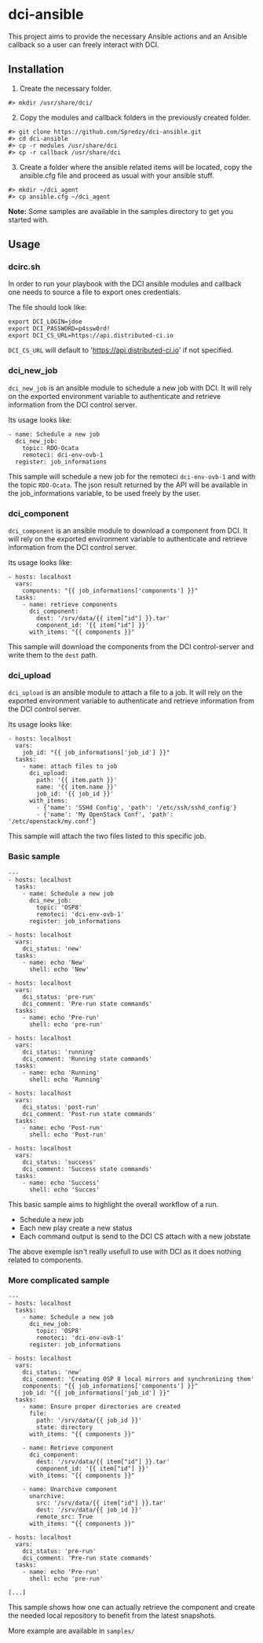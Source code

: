 # dci-ansible

This project aims to provide the necessary Ansible actions and an Ansible callback
so a user can freely interact with DCI.

## Installation

1. Create the necessary folder.

```
#> mkdir /usr/share/dci/
```

2. Copy the modules and callback folders in the previously created folder.

```
#> git clone https://github.com/Spredzy/dci-ansible.git
#> cd dci-ansible
#> cp -r modules /usr/share/dci
#> cp -r callback /usr/share/dci
```

3. Create a folder where the ansible related items will be located, copy the ansible.cfg file and proceed as usual with your ansible stuff.

```
#> mkdir ~/dci_agent
#> cp ansible.cfg ~/dci_agent
```

**Note:** Some samples are available in the samples directory to get you started with.


## Usage

### dcirc.sh

In order to run your playbook with the DCI ansible modules and callback one needs to source a file to export ones credentials.

The file should look like:

```
export DCI_LOGIN=jdoe
export DCI_PASSWORD=p4ssw0rd!
export DCI_CS_URL=https://api.distributed-ci.io
```

`DCI_CS_URL` will default to 'https://api.distributed-ci.io' if not specified.


### dci_new_job

`dci_new_job` is an ansible module to schedule a new job with DCI. It will rely on the exported environment variable to authenticate and retrieve information from the DCI control server.

Its usage looks like:

```
- name: Schedule a new job
  dci_new_job:
    topic: RDO-Ocata
    remoteci: dci-env-ovb-1
  register: job_informations
```

This sample will schedule a new job for the remoteci `dci-env-ovb-1` and with the topic `RDO-Ocata`. The json result returned by the API will be available in the job_informations variable, to be used freely by the user.


### dci_component

`dci_component` is an ansible module to download a component from DCI. It will rely on the exported environment variable to authenticate and retrieve information from the DCI control server.

Its usage looks like:

```
- hosts: localhost
  vars:
    components: "{{ job_informations['components'] }}"
  tasks:
    - name: retrieve components
      dci_component:
        dest: '/srv/data/{{ item["id"] }}.tar'
        component_id: '{{ item["id"] }}'
      with_items: "{{ components }}"
```

This sample will download the components from the DCI control-server and write them to the `dest` path.

### dci_upload

`dci_upload` is an ansible module to attach a file to a job. It will rely on the exported environment variable to authenticate and retrieve information from the DCI control server.

Its usage looks like:

```
- hosts: localhost
  vars:
    job_id: "{{ job_informations['job_id'] }}"
  tasks:
    - name: attach files to job
      dci_upload:
        path: '{{ item.path }}'
        name: '{{ item.name }}'
        job_id: '{{ job_id }}'
      with_items:
        - {'name': 'SSHd Config', 'path': '/etc/ssh/sshd_config'}
        - {'name': 'My OpenStack Conf', 'path': '/etc/openstack/my.conf'}
```

This sample will attach the two files listed to this specific job.

### Basic sample

```
---
- hosts: localhost
  tasks:
    - name: Schedule a new job
      dci_new_job:
        topic: 'OSP8'
        remoteci: 'dci-env-ovb-1'
      register: job_informations

- hosts: localhost
  vars:
    dci_status: 'new'
  tasks:
    - name: echo 'New'
      shell: echo 'New'

- hosts: localhost
  vars:
    dci_status: 'pre-run'
    dci_comment: 'Pre-run state commands'
  tasks:
    - name: echo 'Pre-run'
      shell: echo 'pre-run'

- hosts: localhost
  vars:
    dci_status: 'running'
    dci_comment: 'Running state commands'
  tasks:
    - name: echo 'Running'
      shell: echo 'Running'

- hosts: localhost
  vars:
    dci_status: 'post-run'
    dci_comment: 'Post-run state commands'
  tasks:
    - name: echo 'Post-run'
      shell: echo 'Post-run'

- hosts: localhost
  vars:
    dci_status: 'success'
    dci_comment: 'Success state commands'
  tasks:
    - name: echo 'Success'
      shell: echo 'Succes'
```

This basic sample aims to highlight the overall workflow of a run.

  * Schedule a new job
  * Each new play create a new status
  * Each command output is send to the DCI CS attach with a new jobstate

The above exemple isn't really usefull to use with DCI as it does nothing related
to components.

### More complicated sample

```
---
- hosts: localhost
  tasks:
    - name: Schedule a new job
      dci_new_job:
        topic: 'OSP8'
        remoteci: 'dci-env-ovb-1'
      register: job_informations

- hosts: localhost
  vars:
    dci_status: 'new'
    dci_comment: 'Creating OSP 8 local mirrors and synchronizing them'
    components: "{{ job_informations['components'] }}"
    job_id: "{{ job_informations['job_id'] }}"
  tasks:
    - name: Ensure proper directories are created
      file:
        path: '/srv/data/{{ job_id }}'
        state: directory
      with_items: "{{ components }}"

    - name: Retrieve component
      dci_component:
        dest: '/srv/data/{{ item["id"] }}.tar'
        component_id: '{{ item["id"] }}'
      with_items: "{{ components }}"

    - name: Unarchive component
      unarchive:
        src: '/srv/data/{{ item["id"] }}.tar'
        dest: '/srv/data/{{ job_id }}'
        remote_src: True
      with_items: "{{ components }}"

- hosts: localhost
  vars:
    dci_status: 'pre-run'
    dci_comment: 'Pre-run state commands'
  tasks:
    - name: echo 'Pre-run'
      shell: echo 'pre-run'

[...]
```

This sample shows how one can actually retrieve the component and create the needed local repository to benefit
from the latest snapshots.

More example are available in `samples/`
